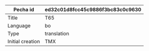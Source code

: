 |Pecha id | ed32c01d8fcc45c9886f3bc83c0c9630
| --- | --- 
|Title | T65 
|Language | bo
|Type | translation
|Initial creation | TMX